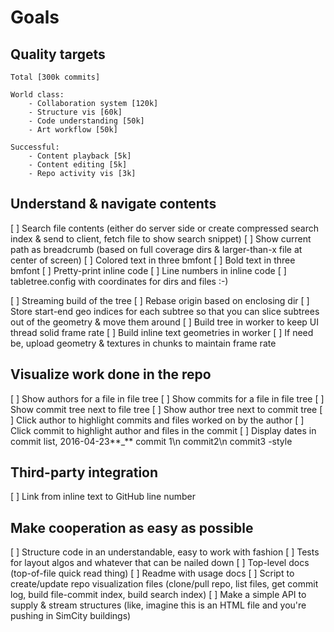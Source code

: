 # Goals

## Quality targets

    Total [300k commits]

    World class:
        - Collaboration system [120k]
        - Structure vis [60k]
        - Code understanding [50k]
        - Art workflow [50k]

    Successful:
        - Content playback [5k]
        - Content editing [5k]
        - Repo activity vis [3k]

## Understand & navigate contents

[ ] Search file contents (either do server side or create compressed search index & send to client, fetch file to show search snippet)
[ ] Show current path as breadcrumb (based on full coverage dirs & larger-than-x file at center of screen)
[ ] Colored text in three bmfont
[ ] Bold text in three bmfont
[ ] Pretty-print inline code
[ ] Line numbers in inline code
[ ] tabletree.config with coordinates for dirs and files :-)

[ ] Streaming build of the tree
[ ] Rebase origin based on enclosing dir
[ ] Store start-end geo indices for each subtree so that you can slice subtrees out of the geometry & move them around
[ ] Build tree in worker to keep UI thread solid frame rate
[ ] Build inline text geometries in worker
[ ] If need be, upload geometry & textures in chunks to maintain frame rate

## Visualize work done in the repo

[ ] Show authors for a file in file tree
[ ] Show commits for a file in file tree
[ ] Show commit tree next to file tree
[ ] Show author tree next to commit tree
[ ] Click author to highlight commits and files worked on by the author
[ ] Click commit to highlight author and files in the commit
[ ] Display dates in commit list, 2016-04-23**\_** commit 1\n commit2\n commit3 -style

## Third-party integration

[ ] Link from inline text to GitHub line number

## Make cooperation as easy as possible

[ ] Structure code in an understandable, easy to work with fashion
[ ] Tests for layout algos and whatever that can be nailed down
[ ] Top-level docs (top-of-file quick read thing)
[ ] Readme with usage docs
[ ] Script to create/update repo visualization files (clone/pull repo, list files, get commit log, build file-commit index, build search index)
[ ] Make a simple API to supply & stream structures (like, imagine this is an HTML file and you're pushing in SimCity buildings)
